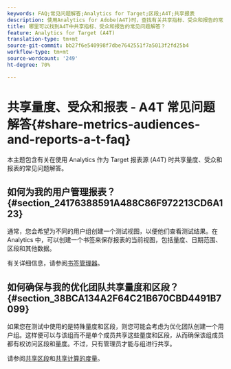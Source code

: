 ```yaml
---
keywords: FAQ;常见问题解答;Analytics for Target;区段;A4T;共享报表
description: 使用Analytics for Adobe(A4T)时，查找有关共享指标、受众和报告的常见问题解答。 A4T允许您对Adobe Target活动使用Analytics报告。
title: 哪里可以找到A4T中共享指标、受众和报告的常见问题解答？
feature: Analytics for Target (A4T)
translation-type: tm+mt
source-git-commit: bb27f6e540998f7dbe7642551f7a5013f2fd25b4
workflow-type: tm+mt
source-wordcount: '249'
ht-degree: 70%

---
```



# 共享量度、受众和报表 - A4T 常见问题解答{#share-metrics-audiences-and-reports-a-t-faq}

本主题包含有关在使用 Analytics 作为 Target 报表源 (A4T) 时共享量度、受众和报表的常见问题解答。

## 如何为我的用户管理报表？{#section_24176388591A488C86F972213CD6A123}

通常，您会希望为不同的用户组创建一个测试视图，以便他们查看测试结果。在 Analytics 中，可以创建一个书签来保存报表的当前视图，包括量度、日期范围、区段和其他数据。

有关详细信息，请参阅[书签管理器](https://experienceleague.adobe.com/docs/analytics/analyze/reports-analytics/bookmarks.html)。

## 如何确保与我的优化团队共享量度和区段？{#section_38BCA134A2F64C21B670CBD4491B7099}

如果您在测试中使用的是特殊量度和区段，则您可能会考虑为优化团队创建一个用户组。这样便可以与该组而不是单个成员共享这些量度和区段，从而确保该组成员都有权访问区段和量度。不过，只有管理员才能与组进行共享。

请参阅[共享区段](https://experienceleague.adobe.com/docs/analytics/components/segmentation/segmentation-workflow/t-seg-share.html)和[共享计算的度量](https://experienceleague.adobe.com/docs/analytics/components/calculated-metrics/calcmetric-workflow/cm-sharing.html)。
